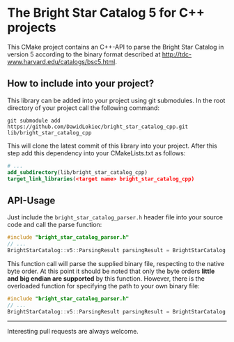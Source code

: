 # The Bright Star Catalog 5 for C++ projects
This CMake project contains an C++-API to parse the Bright Star Catalog in version 5 according to the 
binary format described at http://tdc-www.harvard.edu/catalogs/bsc5.html.
## How to include into your project?
This library can be added into your project using git submodules. In the root directory of your project call the
following command: 
```git
git submodule add https://github.com/DawidLokiec/bright_star_catalog_cpp.git lib/bright_star_catalog_cpp
```
This will clone the latest commit of this library into your project.
After this step add this dependency into your CMakeLists.txt as follows:
```cmake
# ...
add_subdirectory(lib/bright_star_catalog_cpp)
target_link_libraries(<target name> bright_star_catalog_cpp)
```
## API-Usage
Just include the `bright_star_catalog_parser.h` header file into your source code and call the parse function:
```c++
#include "bright_star_catalog_parser.h"
// ...
BrightStarCatalog::v5::ParsingResult parsingResult = BrightStarCatalog::v5::parse();
```
This function call will parse the supplied binary file, respecting to the native byte order.
At this point it should be noted that only the byte orders **little and big endian are supported** by this function.
However, there is the overloaded function for specifying the path to your own binary file:
```c++
#include "bright_star_catalog_parser.h"
// ...
BrightStarCatalog::v5::ParsingResult parsingResult = BrightStarCatalog::v5::parse("yourFilepath.bin");
```
---
Interesting pull requests are always welcome.
